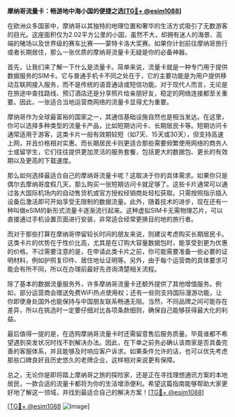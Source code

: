**摩纳哥流量卡：畅游地中海小国的便捷之选[[TG💪+ @esim1088](https://t.me/s/esim1088)]**

在欧洲众多国家中，摩纳哥以其独特的地理位置和奢华的生活方式吸引了无数游客的目光。这座面积仅为2.02平方公里的小国，虽然不大，却拥有迷人的海景、高端的赌场以及世界级的赛车比赛——蒙特卡洛大奖赛。如果你计划前往摩纳哥旅行或者长期居住，那么一张优质的摩纳哥流量卡无疑是你的必备神器。

首先，让我们来了解一下什么是流量卡。简单来说，流量卡就是一种专门用于提供数据服务的SIM卡。它与普通手机卡不同之处在于，它的主要功能是为用户提供移动互联网接入服务，而不是传统的语音通话或短信功能。对于现代人而言，无论是在旅途中查找路线、预订酒店还是分享照片给亲朋好友，稳定的网络连接都至关重要。因此，一张适合当地运营商网络的流量卡显得尤为重要。

摩纳哥作为全球最富裕的国家之一，其通信基础设施自然也是相当发达。在这里，你可以选择多种类型的流量卡产品，比如短期访问卡、长期居民卡等。短期访问卡通常适用于游客，这类卡片一般有效期较短（如7天、15天或30天），但支持高速上网，并且价格相对实惠。而长期居民卡则更适合那些需要频繁使用网络的商务人士或留学生，它们往往提供更加灵活的服务套餐，包括更大的数据包、更长的有效期以及更高的下载速度。

那么如何选择最适合自己的摩纳哥流量卡呢？这取决于你的具体需求。如果你只是偶尔去摩纳哥度假几天，那么购买一张短期访问卡就足够了。这些卡片通常可以通过各大国际机场内的自动售货机或官方授权经销商处轻松获取。只需按照指示插入设备后激活即可开始享受无限制的数据流量。此外，随着技术的进步，现在还有一种叫做eSIM的新形式流量卡逐渐流行起来。这种虚拟SIM卡无需物理芯片，可以直接通过手机设置页面进行安装，非常适合经常更换目的地的旅行者。

而对于那些打算在摩纳哥停留较长时间的朋友来说，则建议考虑购买长期居民卡。这类卡片的优势在于性价比高，尤其是在订购大容量数据包时，能享受到更为优惠的价格。不过需要注意的是，在申请此类卡片之前，你可能需要准备一些必要的证明材料，例如护照复印件、居住地址证明等。另外，由于每个运营商的具体要求可能会有所不同，所以在办理前最好先咨询清楚相关流程。

除了基本的数据流量服务外，许多摩纳哥流量卡还额外提供了其他增值服务。例如，部分运营商会赠送免费WiFi热点使用权；还有一些则支持国际漫游功能，让你即使身处国外也能保持与中国朋友联系畅通无阻。当然，不同品牌之间可能存在差异，所以在挑选时一定要仔细对比各项条款细则，确保自己能够获得最大化的利益。

最后值得一提的是，在选购摩纳哥流量卡时还需留意售后服务质量。毕竟谁都不希望遇到突发状况时找不到解决办法。因此，在下单之前务必确认该商家是否具备完善的客服体系，并且能够及时响应客户诉求。如果条件允许的话，也可以优先考虑那些口碑良好且历史悠久的老牌企业，这样相对来说更有保障。

总之，无论你是即将踏上摩纳哥之旅的探险家，还是正在寻找理想通讯方案的本地居民，一款合适的流量卡都将为你的生活增添便利。希望这篇指南能够帮助大家更好地了解这一领域，并找到最适合自己的解决方案！[[TG💪+ @esim1088](https://t.me/s/esim1088)]

[[TG💪+ @esim1088](https://t.me/s/esim1088) ![Image](https://i.postimg.cc/4NQfJmqS/Snipaste-2025-05-13-00-14-12.png)]